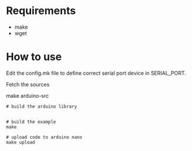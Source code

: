 Requirements
============
- make
- wget

How to use
==========

Edit the config.mk file to define correct serial port device in SERIAL_PORT.

Fetch the sources

make arduino-src



```
# build the arduino library


# build the example
make

# upload code to arduino nano
make upload

```
